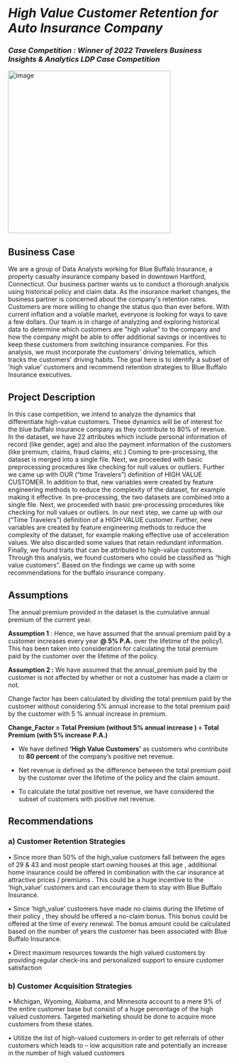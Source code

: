 # _**High Value Customer Retention for Auto Insurance Company**_

### _Case Competition : Winner of 2022 Travelers Business Insights & Analytics LDP Case Competition_

<img width="366" alt="image" src="https://user-images.githubusercontent.com/70052374/224926401-2273b8a2-e108-478f-87d8-f4c850e0fc8e.png">

## **Business Case**

We are a group of Data Analysts working for Blue Buffalo Insurance, a property casualty insurance company 
based in downtown Hartford, Connecticut. Our business partner wants us to conduct a thorough analysis using 
historical policy and claim data. As the insurance market changes, the business partner is concerned about the 
company's retention rates. Customers are more willing to change the status quo than ever before. With current 
inflation and a volatile market, everyone is looking for ways to save a few dollars. Our team is in charge of 
analyzing and exploring historical data to determine which customers are "high value" to the company and 
how the company might be able to offer additional savings or incentives to keep these customers from 
switching insurance companies. For this analysis, we must incorporate the customers' driving telematics, which 
tracks the customers' driving habits. The goal here is to identify a subset of 'high value' customers and 
recommend retention strategies to Blue Buffalo Insurance executives.


## **Project Description**

In this case competition, we intend to analyze the dynamics that differentiate high-value customers. These 
dynamics will be of interest for the blue buffalo insurance company as they contribute to 80% of revenue.
In the dataset, we have 22 attributes which include personal information of record (like gender, age) and 
also the payment information of the customers (like premium, claims, fraud claims, etc.)
Coming to pre-processing, the dataset is merged into a single file. Next, we proceeded with basic 
preprocessing procedures like checking for null values or outliers. Further we came up with OUR (“time 
Travelers”) definition of HIGH VALUE CUSTOMER. In addition to that, new variables were created by 
feature engineering methods to reduce the complexity of the dataset, for example making it effective.
In pre-processing, the two datasets are combined into a single file. Next, we proceeded with basic pre-processing procedures like checking for null values or outliers.
In our next step, we came up with our (“Time Travelers”) definition of a HIGH-VALUE customer. Further, 
new variables are created by feature engineering methods to reduce the complexity of the dataset, for 
example making effective use of acceleration values. We also discarded some values that retain redundant 
information.
Finally, we found traits that can be attributed to high-value customers. Through this analysis, we found 
customers who could be classified as “high value customers”. Based on the findings we came up with 
some recommendations for the buffalo insurance company.

## **Assumptions**

The annual premium provided in the dataset is the cumulative annual premium of the current year.

**Assumption 1** : Hence, we have assumed that the annual premium paid by a customer increases every 
year **@ 5% P.A.** over the lifetime of the policy1. This has been taken into consideration for calculating the 
total premium paid by the customer over the lifetime of the policy. 

**Assumption 2 :** We have assumed that the annual_premium paid by the customer is not affected by 
whether or not a customer has made a claim or not.

Change factor has been calculated by dividing the total premium paid by the customer without 
considering 5% annual increase to the total premium paid by the customer with 5 % annual increase in 
premium.


**Change_Factor = Total Premium (without 5% annual increase ) ÷
Total Premium (with 5% increase P.A.)**




* We have defined **‘High Value Customers’** as customers who contribute to **80 percent** of the company’s 
positive net revenue.

* Net revenue is defined as the difference between the total premium paid by the 
customer over the lifetime of the policy and the claim amount. 

* To calculate the total positive net revenue, we have considered the subset of customers with positive net 
revenue.

## **Recommendations**


### **a) Customer Retention Strategies**

• Since more than 50% of the high_value customers fall between the ages of 29 & 43 and 
most people start owning houses at this age , additional home insurance could be offered 
in combination with the car insurance at attractive prices / premiums . This could be a 
huge incentive to the ‘high_value’ customers and can encourage them to stay with Blue 
Buffalo Insurance.

• Since ‘high_value’ customers have made no claims during the lifetime of their policy , they 
should be offered a no-claim bonus. This bonus could be offered at the time of every 
renewal. The bonus amount could be calculated based on the number of years the 
customer has been associated with Blue Buffalo Insurance.

• Direct maximum resources towards the high valued customers by providing regular 
check-ins and personalized support to ensure customer satisfaction




### **b) Customer Acquisition Strategies**

• Michigan, Wyoming, Alabama, and Minnesota account to a mere 9% of the entire 
customer base but consist of a huge percentage of the high valued customers. Targeted 
marketing should be done to acquire more customers from these states.

• Utilize the list of high-valued customers in order to get referrals of other customers which 
leads to – low acquisition rate and potentially an increase in the number of high valued 
customers
